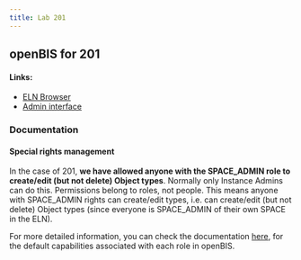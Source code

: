 ```yaml
---
title: Lab 201
---
```


## openBIS for 201

#### Links:
- [ELN Browser](https://openbis-empa-lab201.ethz.ch/)
- [Admin interface](https://openbis-empa-lab201.ethz.ch/openbis/webapp/openbis-ng-ui)

### Documentation

#### Special rights management

In the case of 201, **we have allowed anyone with the SPACE_ADMIN role to create/edit (but not delete) Object types**.
Normally only Instance Admins can do this.
Permissions belong to roles, not people.
This means anyone with SPACE_ADMIN rights can create/edit types, i.e. can create/edit (but not delete) Object types (since everyone is SPACE_ADMIN of their own SPACE in the ELN).

For more detailed information, you can check the documentation [here](https://openbis.readthedocs.io/en/latest/system-documentation/configuration/optional-application-server-configuration.html#changing-the-capability-role-map), for the default capabilities associated with each role in openBIS.
